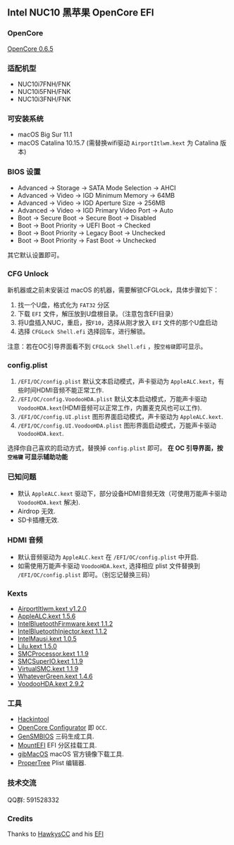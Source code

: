 
## Intel NUC10 黑苹果 OpenCore EFI

### OpenCore

[OpenCore 0.6.5](https://github.com/acidanthera/OpenCorePkg)


### 适配机型

- NUC10i7FNH/FNK
- NUC10i5FNH/FNK
- NUC10i3FNH/FNK


### 可安装系统

- macOS Big Sur 11.1
- macOS Catalina 10.15.7 (需替换wifi驱动 `AirportItlwm.kext` 为 Catalina 版本)


### BIOS 设置

- Advanced -> Storage -> SATA Mode Selection -> AHCI
- Advanced -> Video -> IGD Minimum Memory -> 64MB
- Advanced -> Video -> IGD Aperture Size -> 256MB
- Advanced -> Video -> IGD Primary Video Port -> Auto
- Boot -> Secure Boot -> Secure Boot -> Disabled
- Boot -> Boot Priority -> UEFI Boot -> Checked
- Boot -> Boot Priority -> Legacy Boot -> Unchecked
- Boot -> Boot Priority -> Fast Boot -> Unchecked

其它默认设置即可。


### CFG Unlock

新机器或之前未安装过 macOS 的机器，需要解锁CFGLock，具体步骤如下：

 1. 找一个U盘，格式化为 `FAT32` 分区
 2. 下载 `EFI` 文件，解压放到U盘根目录。（注意包含EFI目录）
 3. 将U盘插入NUC，重启，按`F10`，选择从刚才放入 `EFI` 文件的那个U盘启动 
 4. 选择 `CFGLock Shell.efi` 选择回车，进行解锁。

注意：若在OC引导界面看不到 `CFGLock Shell.efi` ，按`空格键`即可显示。


### config.plist

1. `/EFI/OC/config.plist` 默认文本启动模式，声卡驱动为 `AppleALC.kext`，有些时间HDMI音频不能正常工作.
2. `/EFI/OC/config.VoodooHDA.plist` 默认文本启动模式，万能声卡驱动 `VoodooHDA.kext`(HDMI音频可以正常工作，内置麦克风也可以工作).
3. `/EFI/OC/config.UI.plist` 图形界面启动模式，声卡驱动为 `AppleALC.kext`.
4. `/EFI/OC/config.UI.VoodooHDA.plist` 图形界面启动模式，万能声卡驱动 `VoodooHDA.kext`.

选择你自己喜欢的启动方式，替换掉 `config.plist` 即可。
**在 OC 引导界面，按 `空格键` 可显示辅助功能**


### 已知问题

- 默认 `AppleALC.kext` 驱动下，部分设备HDMI音频无效（可使用万能声卡驱动 `VoodooHDA.kext` 解决).
- Airdrop 无效.
- SD卡插槽无效.


### HDMI 音频

 - 默认音频驱动为 `AppleALC.kext` 在 `/EFI/OC/config.plist` 中开启.
 - 如需使用万能声卡驱动 `VoodooHDA.kext`, 选择相应 plist 文件替换到 `/EFI/OC/config.plist` 即可。（别忘记替换三码）


### Kexts

- [AirportItlwm.kext v1.2.0](https://github.com/OpenIntelWireless/itlwm)
- [AppleALC.kext 1.5.6](https://github.com/acidanthera/AppleALC)
- [IntelBluetoothFirmware.kext 1.1.2](https://github.com/OpenIntelWireless/IntelBluetoothFirmware)
- [IntelBluetoothInjector.kext 1.1.2](https://github.com/OpenIntelWireless/IntelBluetoothFirmware)
- [IntelMausi.kext 1.0.5](https://github.com/acidanthera/IntelMausi)
- [Lilu.kext 1.5.0](https://github.com/acidanthera/Lilu)
- [SMCProcessor.kext 1.1.9](https://github.com/acidanthera/VirtualSMC)
- [SMCSuperIO.kext 1.1.9](https://github.com/acidanthera/VirtualSMC)
- [VirtualSMC.kext 1.1.9](https://github.com/acidanthera/VirtualSMC)
- [WhateverGreen.kext 1.4.6](https://github.com/acidanthera/WhateverGreen)
- [VoodooHDA.kext 2.9.2](https://github.com/chris1111/VoodooHDA-OC) 


### 工具

- [Hackintool](https://github.com/headkaze/Hackintool) 
- [OpenCore Configurator](https://mackie100projects.altervista.org/opencore-configurator/) 即 `OCC`.
- [GenSMBIOS](https://github.com/corpnewt/GenSMBIOS) 三码生成工具.
- [MountEFI](https://github.com/corpnewt/MountEFI) EFI 分区挂载工具.
- [gibMacOS](https://github.com/corpnewt/gibMacOS) macOS 官方镜像下载工具.
- [ProperTree](https://github.com/corpnewt/ProperTree) Plist 编辑器.


### 技术交流

QQ群: 591528332


### Credits

Thanks to [HawkysCC](https://github.com/HawkysCC) and his [EFI](https://github.com/HawkysCC/Hackintosh-NUC10i7)


